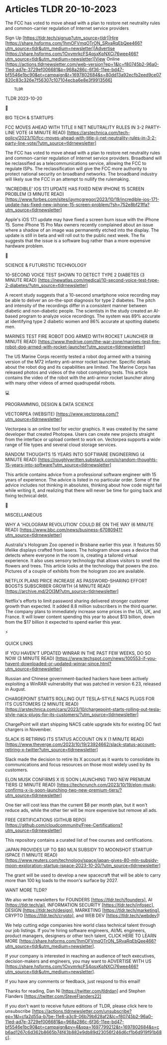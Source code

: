 # Articles TLDR 20-10-2023

The FCC has voted to move ahead with a plan to restore net neutrality
rules and common-carrier regulation of Internet service providers  

Sign Up [https://tldr.tech/signup?utm_source=tldr]|Hire
[https://share.hsforms.com/1hmOFVmqOTrON_SRvaRqEbQee466?utm_source=tldr&utm_medium=newsletter]|Advertise
[https://share.hsforms.com/1OxvmrkcFS4qsxKpNXCi76wee466?utm_source=tldr&utm_medium=newsletter]|View
Online
[https://actions.tldrnewsletter.com/web-version?ep=1&lc=f80745b2-96a0-11ed-ad7e-3729ef006681&p=968a286c-6f36-11ee-bd47-bf5546e1bc90&pt=campaign&t=1697802684&s=80dd13a92ecfb2eed9ce07820c83c326e7f56307c107104ecba6e8e3f9913566]


		TLDR 

TLDR 2023-10-20

📱 

BIG TECH & STARTUPS

 FCC MOVES AHEAD WITH TITLE II NET NEUTRALITY RULES IN 3-2 PARTY-LINE
VOTE (4 MINUTE READ)
[https://arstechnica.com/tech-policy/2023/10/fcc-moves-ahead-with-title-ii-net-neutrality-rules-in-3-2-party-line-vote/?utm_source=tldrnewsletter]


 The FCC has voted to move ahead with a plan to restore net neutrality
rules and common-carrier regulation of Internet service providers.
Broadband will be reclassified as a telecommunications service,
allowing the FCC to regulate ISPs. The reclassification will give the
FCC more authority to protect national security on broadband networks.
The broadband industry will likely sue the FCC in an attempt to
nullify the rulemaking. 

 ‘INCREDIBLE’ IOS 17.1 UPDATE HAS FIXED NEW IPHONE 15 SCREEN
PROBLEM (3 MINUTE READ)
[https://www.forbes.com/sites/jaymcgregor/2023/10/19/incredible-ios-171-update-has-fixed-new-iphone-15-screen-problem/?sh=752e8bf21ffa?utm_source=tldrnewsletter]


 Apple's iOS 17.1 update may have fixed a screen burn issue with the
iPhone 15. Some iPhone 15 Pro Max owners recently complained about an
issue where a shadow of an image was permanently etched into the
display. The update is still in beta and will roll out to the public
next week. The fix suggests that the issue is a software bug rather
than a more expensive hardware problem. 

🚀 

SCIENCE & FUTURISTIC TECHNOLOGY

 10-SECOND VOICE TEST SHOWN TO DETECT TYPE 2 DIABETES (3 MINUTE READ)
[https://newatlas.com/medical/10-second-voice-test-type-2-diabetes/?utm_source=tldrnewsletter]


 A recent study suggests that a 10-second smartphone voice recording
may be able to deliver an on-the-spot diagnosis for type 2 diabetes.
The pitch and intensity of the recordings differ in a consistent
manner between diabetic and non-diabetic people. The scientists in the
study created an AI-based program to analyze voice recordings. The
system was 89% accurate at identifying type 2 diabetic women and 86%
accurate at spotting diabetic men. 

 MARINES TEST FIRE ROBOT DOG ARMED WITH ROCKET LAUNCHER (8 MINUTE
READ)
[https://www.thedrive.com/the-war-zone/marines-test-fire-robot-dog-armed-with-rocket-launcher?utm_source=tldrnewsletter]


 The US Marine Corps recently tested a robot dog armed with a training
version of the M72 infantry anti-armor rocket launcher. Specific
details about the robot dog and its capabilities are limited. The
Marine Corps has released photos and videos of the robot completing
tests. This article contains the video of the robot with the
anti-armor rocket launcher along with many other videos of armed
quadrupedal robots. 

💻 

PROGRAMMING, DESIGN & DATA SCIENCE

 VECTORPEA (WEBSITE)
[https://www.vectorpea.com/?utm_source=tldrnewsletter] 

 Vectorpea is an online tool for vector graphics. It was created by
the same developer that created Photopea. Users can create new
projects straight from the interface or upload content to work on.
Vectorpea supports a wide range of file types and several cloud
storage services. 

 RANDOM THOUGHTS 15 YEARS INTO SOFTWARE ENGINEERING (4 MINUTE READ)
[https://roughlywritten.substack.com/p/random-thoughts-15-years-into-software?utm_source=tldrnewsletter]


 This article contains advice from a professional software engineer
with 15 years of experience. The advice is listed in no particular
order. Some of the advice includes not thinking in absolutes, thinking
about how code might fail while writing it, and realizing that there
will never be time for going back and fixing technical debt. 

🎁 

MISCELLANEOUS

 WHY A 'HOLOGRAM REVOLUTION' COULD BE ON THE WAY (6 MINUTE READ)
[https://www.bbc.com/news/business-67080941?utm_source=tldrnewsletter]


 Australia's Hologram Zoo opened in Brisbane earlier this year. It
features 50 lifelike displays crafted from lasers. The hologram show
uses a device that detects where everyone in the room is, creating a
tailored virtual experience. It also uses sensory technology that
allows visitors to smell the flowers and trees. This article looks at
the technology that powers the zoo. Pictures of a couple of exhibits
from the hologram zoo are available. 

 NETFLIX PLANS PRICE INCREASE AS PASSWORD-SHARING EFFORT BOOSTS
SUBSCRIBER GROWTH (4 MINUTE READ)
[https://archive.md/2OI3M?utm_source=tldrnewsletter] 

 Netflix's efforts to limit password sharing delivered stronger
customer growth than expected. It added 8.8 million subscribers in the
third quarter. The company plans to immediately increase some prices
in the US, UK, and France. It will lower content spending this year to
about $13 billion, down from the $17 billion it expected to spend
earlier this year. 

⚡ 

QUICK LINKS

 IF YOU HAVEN'T UPDATED WINRAR IN THE PAST FEW WEEKS, DO SO NOW (3
MINUTE READ)
[https://www.techspot.com/news/100553-if-you-havent-downloaded-or-updated-winrar-since.html?utm_source=tldrnewsletter]


 Russian and Chinese government-backed hackers have been actively
exploiting a WinRAR vulnerability that was patched in version 6.23,
released in August. 

 CHARGEPOINT STARTS ROLLING OUT TESLA-STYLE NACS PLUGS FOR ITS
CUSTOMERS (2 MINUTE READ)
[https://arstechnica.com/cars/2023/10/chargepoint-starts-rolling-out-tesla-style-nacs-plugs-for-its-customers/?utm_source=tldrnewsletter]


 ChargePoint will start shipping NACS cable upgrade kits for existing
DC fast chargers in November. 

 SLACK IS RETIRING ITS STATUS ACCOUNT ON X (1 MINUTE READ)
[https://www.theverge.com/2023/10/19/23924662/slack-status-account-retiring-x-twitter?utm_source=tldrnewsletter]


 Slack made the decision to retire its X account as it wants to
consolidate its communications and focus resources on those most
widely used by its customers. 

 ELON MUSK CONFIRMS X IS SOON LAUNCHING TWO NEW PREMIUM TIERS (2
MINUTE READ)
[https://techcrunch.com/2023/10/19/elon-musk-confirms-x-is-soon-launching-two-new-premium-tiers/?utm_source=tldrnewsletter]


 One tier will cost less than the current $8 per month plan, but it
won't reduce ads, while the other tier will be more expensive but
remove all ads. 

 FREE CERTIFICATIONS (GITHUB REPO)
[https://github.com/cloudcommunity/Free-Certifications?utm_source=tldrnewsletter]


 This repository contains a curated list of free courses and
certifications. 

 JAPAN PROVIDES UP TO $80 MLN SUBSIDY TO MOONSHOT STARTUP ISPACE (1
MINUTE READ)
[https://www.reuters.com/technology/space/japan-gives-80-mln-subsidy-moon-exploration-startup-ispace-2023-10-20/?utm_source=tldrnewsletter]


 The grant will be used to develop a new spacecraft that will be able
to carry more than 100 kg loads to the moon's surface by 2027. 

WANT MORE TLDR?

We also write newsletters for FOUNDERS [https://tldr.tech/founders],
AI [https://tldr.tech/ai], INFORMATION SECURITY
[https://tldr.tech/infosec], DESIGN [https://tldr.tech/design],
MARKETING [https://tldr.tech/marketing], CRYPTO
[https://tldr.tech/crypto], and WEB DEV [https://tldr.tech/webdev]!

 We help cutting edge companies hire world class technical talent
through our job listings. If you're hiring software engineers, AI/ML
engineers, product managers, designers or other tech talent, CLICK
HERE TO LEARN MORE
[https://share.hsforms.com/1hmOFVmqOTrON_SRvaRqEbQee466?utm_source=tldr&utm_medium=newsletter].


If your company is interested in reaching an audience of tech
executives, decision-makers and engineers, you may want to ADVERTISE
WITH US
[https://share.hsforms.com/1OxvmrkcFS4qsxKpNXCi76wee466?utm_source=tldr&utm_medium=newsletter].


If you have any comments or feedback, just respond to this email! 

Thanks for reading, 
Dan Ni [https://twitter.com/tldrdan] and Stephen Flanders
[https://twitter.com/SteveFlanders22] 

If you don't want to receive future editions of TLDR, please click
here to unsubscribe
[https://actions.tldrnewsletter.com/unsubscribe?ep=1&l=cfa2d55a-b7be-11e8-a3c9-06b79b628af2&lc=f80745b2-96a0-11ed-ad7e-3729ef006681&p=968a286c-6f36-11ee-bd47-bf5546e1bc90&pt=campaign&pv=4&spa=1697799212&t=1697802684&s=cb6ad1267c6d362b8665b74f43b882e9db89d23056f246d6cf1b6d919f91b68c].